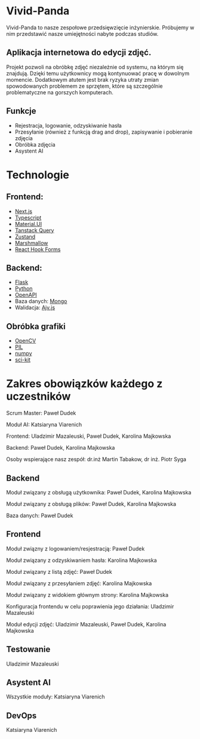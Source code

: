 # Vivid-Panda
Vivid-Panda to nasze zespołowe przedsięwzięcie inżynierskie. Próbujemy w nim przedstawić nasze umiejętności nabyte podczas studiów. 

## Aplikacja internetowa do edycji zdjęć.
Projekt pozwoli na obróbkę zdjęć niezależnie od systemu, na którym się znajdują. Dzięki temu użytkownicy mogą kontynuować pracę w dowolnym momencie. Dodatkowym atutem jest brak ryzyka utraty zmian spowodowanych problemem ze sprzętem, które są szczególnie problematyczne na gorszych komputerach.

## Funkcje

- Rejestracja, logowanie, odzyskiwanie hasła
- Przesyłanie (również z funkcją drag and drop), zapisywanie i pobieranie zdjęcia
- Obróbka zdjęcia
- Asystent AI

# Technologie
## Frontend: 
- [Next.js](https://nextjs.org/docs)
- [Typescript](https://www.typescriptlang.org/docs/)
- [Material.UI](https://mui.com/material-ui/)
- [Tanstack Query](https://tanstack.com/query/latest/docs/framework/react/overview)
- [Zustand](https://www.npmjs.com/package/zustand)
- [Marshmallow](https://marshmallow.readthedocs.io/en/stable/)
- [React Hook Forms](https://react-hook-form.com/docs)
## Backend:
- [Flask](https://flask.palletsprojects.com/en/3.0.x/)  
- [Python](https://docs.python.org/pl/3.8/reference/index.html#reference-index) 
- [OpenAPI](https://swagger.io/specification/)
- Baza danych: [Mongo](https://www.mongodb.com/docs/?msockid=201a404f4cd36fe517b852344de46e3e)
- Walidacja: [Ajv.js](https://www.npmjs.com/package/ajv)
 
## Obróbka grafiki

- [OpenCV](https://docs.opencv.org/4.x/index.html)
- [PIL](https://pillow.readthedocs.io/en/stable/)
- [numpy](https://numpy.org/doc/)
- [sci-kit](https://scikit-learn.org/stable/index.html)

# Zakres obowiązków każdego z uczestników

Scrum Master: Paweł Dudek

Moduł AI: Katsiaryna Viarenich

Frontend: Uladzimir Mazaleuski, Paweł Dudek, Karolina Majkowska 

Backend: Paweł Dudek, Karolina Majkowska


Osoby wspierające nasz zespół: dr.inż Martin Tabakow, dr inż. Piotr Syga

## Backend
Moduł związany z obsługą użytkownika: Paweł Dudek, Karolina Majkowska

Moduł związany z obsługą plików: Paweł Dudek, Karolina Majkowska

Baza danych: Paweł Dudek

## Frontend
Moduł związny z logowaniem/resjestracją: Paweł Dudek

Moduł związany z odzyskiwaniem hasła: Karolina Majkowska

Moduł związany z listą zdjęć: Paweł Dudek

Moduł związany z przesyłaniem zdjęć: Karolina Majkowska

Moduł związany z widokiem głównym strony: Karolina Majkowska

Konfiguracja frontendu w celu poprawienia jego działania: Uladzimir Mazaleuski

Moduł edycji zdjęć: Uladzimir Mazaleuski, Paweł Dudek, Karolina Majkowska

## Testowanie
Uladzimir Mazaleuski

## Asystent AI
Wszystkie moduły: Katsiaryna Viarenich 

## DevOps
Katsiaryna Viarenich
